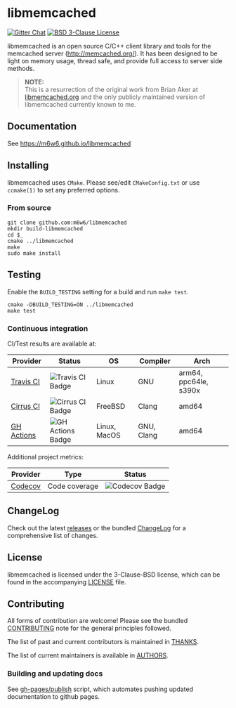 # libmemcached

[![Gitter Chat](https://badges.gitter.im/m6w6/libmemcached.svg)](https://gitter.im/m6w6/libmemcached?utm_source=badge&utm_medium=badge&utm_campaign=pr-badge&utm_content=badge)
[![BSD 3-Clause License](https://img.shields.io/badge/License-BSD%203--Clause-blue.svg)](https://opensource.org/licenses/BSD-3-Clause)

libmemcached is an open source C/C++ client library and tools for the
memcached server (http://memcached.org/). It has been designed to be
light on memory usage, thread safe, and provide full access to server
side methods.

> **NOTE:**  
> This is a resurrection of the original work from Brian Aker at
> [libmemcached.org](https://libmemcached.org) and the only publicly maintained
> version of libmemcached currently known to me.

## Documentation

See https://m6w6.github.io/libmemcached

## Installing

libmemcached uses `CMake`. Please see/edit `CMakeConfig.txt` or use
`ccmake(1)` to set any preferred options.

### From source

    git clone github.com:m6w6/libmemcached
    mkdir build-libmemcached
    cd $_
    cmake ../libmemcached
    make
    sudo make install

## Testing

Enable the `BUILD_TESTING` setting for a build and run `make test`.

    cmake -DBUILD_TESTING=ON ../libmemcached
    make test

### Continuous integration

CI/Test results are available at:

| Provider     | Status              | OS           | Compiler   | Arch                  |
|--------------|---------------------|--------------|------------|-----------------------|
| [Travis CI]  | ![Travis CI Badge]  | Linux        | GNU        | arm64, ppc64le, s390x |
| [Cirrus CI]  | ![Cirrus CI Badge]  | FreeBSD      | Clang      | amd64                 |
| [GH Actions] | ![GH Actions Badge] | Linux, MacOS | GNU, Clang | amd64                 |

Additional project metrics:

| Provider  | Type          | Status           |
|-----------|---------------|------------------|
| [Codecov] | Code coverage | ![Codecov Badge] |


## ChangeLog

Check out the latest [releases](./releases) or the bundled
[ChangeLog](./ChangeLog.md) for a comprehensive list of changes.

## License

libmemcached is licensed under the 3-Clause-BSD license, which can be
found in the accompanying [LICENSE](./LICENSE) file.

## Contributing

All forms of contribution are welcome! Please see the bundled
[CONTRIBUTING](./CONTRIBUTING.md) note for the general principles followed.

The list of past and current contributors is maintained in [THANKS](./THANKS).

The list of current maintainers is available in [AUTHORS](./AUTHORS).

### Building and updating docs

See [gh-pages/publish](./docs/gh-pages/publish.sh) script, which automates
pushing updated documentation to github pages.

[Travis CI]:        https://travis-ci.org/github/m6w6/libmemcached "Travis CI Build Status"
[Travis CI Badge]:  https://api.travis-ci.org/m6w6/libmemcached.svg?branch=v1.x "Travis CI Build Status"
[Cirrus CI]:        https://cirrus-ci.com/github/m6w6/libmemcached "Cirrus CI Build Status"
[Cirrus CI Badge]:  https://api.cirrus-ci.com/github/m6w6/libmemcached.svg?branch=v1.x "Cirrus CI Build Status"
[GH Actions]:       https://github.com/m6w6/libmemcached/actions?query=workflow%3Acmake-build-ci "GH Actions Build Status"
[GH Actions Badge]: https://img.shields.io/github/workflow/status/m6w6/libmemcached/cmake-build-ci?style=flat "GH Actions Build Status"


[Codecov]:          https://codecov.io/gh/m6w6/libmemcached "Codecov Code Coverage"
[Codecov Badge]:    https://codecov.io/gh/m6w6/libmemcached/branch/v1.x/graph/badge.svg "Codecov Code Coverage"
